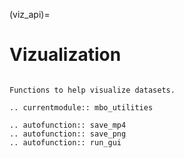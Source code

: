 (viz_api)=
# Vizualization

```{eval-rst}

Functions to help visualize datasets.

.. currentmodule:: mbo_utilities

.. autofunction:: save_mp4
.. autofunction:: save_png
.. autofunction:: run_gui

```
